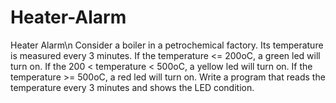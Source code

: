 # Heater-Alarm
Heater Alarm\n
Consider a boiler in a petrochemical factory. Its temperature is measured every 3 minutes.
If the temperature <= 200oC, a green led will turn on.
If the 200 < temperature < 500oC, a yellow led will turn on.
If the temperature >= 500oC, a red led will turn on.
Write a program that reads the temperature every 3 minutes and shows the LED condition.
